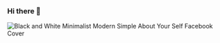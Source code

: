 ### Hi there 👋

![Black and White Minimalist Modern Simple About Your Self Facebook Cover](https://github.com/leisecodes/leisecodes/assets/118006690/84491ffa-3a4f-4469-8070-14c81b590ab9)


<!--
**leisecodes/leisecodes** is a ✨ _special_ ✨ repository because its `README.md` (this file) appears on your GitHub profile.

Here are some ideas to get you started:

- 🔭 I’m currently working on ...
- 🌱 I’m currently learning ...
- 👯 I’m looking to collaborate on ...
- 🤔 I’m looking for help with ...
- 💬 Ask me about ...
- 📫 How to reach me: ...
- 😄 Pronouns: ...
- ⚡ Fun fact: ...
-->
